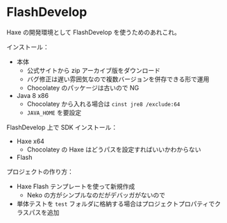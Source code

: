 # FlashDevelop
Haxe の開発環境として FlashDevelop を使うためのあれこれ。

インストール：
- 本体
    - 公式サイトから zip アーカイブ版をダウンロード
    - バグ修正は遅い雰囲気なので複数バージョンを併存できる形で運用
    - Chocolatey のパッケージは古いので NG
- Java 8 x86
    - Chocolatey から入れる場合は `cinst jre8 /exclude:64`
    - `JAVA_HOME` を要設定

FlashDevelop 上で SDK インストール：
- Haxe x64
    - Chocolatey の Haxe はどうパスを設定すればいいかわからない
- Flash

プロジェクトの作り方：
- Haxe Flash テンプレートを使って新規作成
    - Neko の方がシンプルなのだがデバッガがないので
- 単体テストを `test` フォルダに格納する場合はプロジェクトプロパティでクラスパスを追加